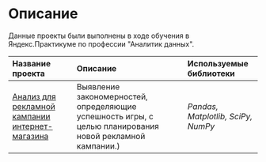 # Описание
Данные проекты были выполнены в ходе обучения в Яндекс.Практикуме по профессии "Аналитик данных".


| Название проекта | Описание | Используемые библиотеки | 
| :---------------------- | :---------------------- | :---------------------- |
| [Анализ для рекламной кампании интернет-магазина](Analysis_for_advertising)| Выявление закономерностей, определяющие успешность игры, с целью планирования новой рекламной кампании.)| *Pandas, Matplotlib, SciPy, NumPy* |
